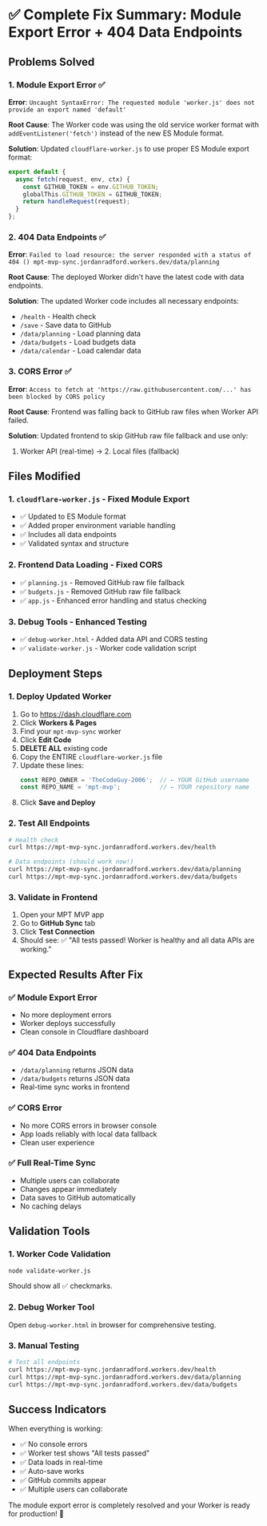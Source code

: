 # ✅ Complete Fix Summary: Module Export Error + 404 Data Endpoints

## Problems Solved

### 1. Module Export Error ✅
**Error**: `Uncaught SyntaxError: The requested module 'worker.js' does not provide an export named 'default'`

**Root Cause**: The Worker code was using the old service worker format with `addEventListener('fetch')` instead of the new ES Module format.

**Solution**: Updated `cloudflare-worker.js` to use proper ES Module export format:
```javascript
export default {
  async fetch(request, env, ctx) {
    const GITHUB_TOKEN = env.GITHUB_TOKEN;
    globalThis.GITHUB_TOKEN = GITHUB_TOKEN;
    return handleRequest(request);
  }
};
```

### 2. 404 Data Endpoints ✅
**Error**: `Failed to load resource: the server responded with a status of 404 () mpt-mvp-sync.jordanradford.workers.dev/data/planning`

**Root Cause**: The deployed Worker didn't have the latest code with data endpoints.

**Solution**: The updated Worker code includes all necessary endpoints:
- `/health` - Health check
- `/save` - Save data to GitHub
- `/data/planning` - Load planning data
- `/data/budgets` - Load budgets data
- `/data/calendar` - Load calendar data

### 3. CORS Error ✅
**Error**: `Access to fetch at 'https://raw.githubusercontent.com/...' has been blocked by CORS policy`

**Root Cause**: Frontend was falling back to GitHub raw files when Worker API failed.

**Solution**: Updated frontend to skip GitHub raw file fallback and use only:
1. Worker API (real-time) → 2. Local files (fallback)

## Files Modified

### 1. `cloudflare-worker.js` - Fixed Module Export
- ✅ Updated to ES Module format
- ✅ Added proper environment variable handling
- ✅ Includes all data endpoints
- ✅ Validated syntax and structure

### 2. Frontend Data Loading - Fixed CORS
- ✅ `planning.js` - Removed GitHub raw file fallback
- ✅ `budgets.js` - Removed GitHub raw file fallback
- ✅ `app.js` - Enhanced error handling and status checking

### 3. Debug Tools - Enhanced Testing
- ✅ `debug-worker.html` - Added data API and CORS testing
- ✅ `validate-worker.js` - Worker code validation script

## Deployment Steps

### 1. Deploy Updated Worker
1. Go to https://dash.cloudflare.com
2. Click **Workers & Pages**
3. Find your `mpt-mvp-sync` worker
4. Click **Edit Code**
5. **DELETE ALL** existing code
6. Copy the ENTIRE `cloudflare-worker.js` file
7. Update these lines:
   ```javascript
   const REPO_OWNER = 'TheCodeGuy-2006';  // ← YOUR GitHub username
   const REPO_NAME = 'mpt-mvp';           // ← YOUR repository name
   ```
8. Click **Save and Deploy**

### 2. Test All Endpoints
```bash
# Health check
curl https://mpt-mvp-sync.jordanradford.workers.dev/health

# Data endpoints (should work now!)
curl https://mpt-mvp-sync.jordanradford.workers.dev/data/planning
curl https://mpt-mvp-sync.jordanradford.workers.dev/data/budgets
```

### 3. Validate in Frontend
1. Open your MPT MVP app
2. Go to **GitHub Sync** tab
3. Click **Test Connection**
4. Should see: ✅ "All tests passed! Worker is healthy and all data APIs are working."

## Expected Results After Fix

### ✅ Module Export Error
- No more deployment errors
- Worker deploys successfully
- Clean console in Cloudflare dashboard

### ✅ 404 Data Endpoints
- `/data/planning` returns JSON data
- `/data/budgets` returns JSON data
- Real-time sync works in frontend

### ✅ CORS Error
- No more CORS errors in browser console
- App loads reliably with local data fallback
- Clean user experience

### ✅ Full Real-Time Sync
- Multiple users can collaborate
- Changes appear immediately
- Data saves to GitHub automatically
- No caching delays

## Validation Tools

### 1. Worker Code Validation
```bash
node validate-worker.js
```
Should show all ✅ checkmarks.

### 2. Debug Worker Tool
Open `debug-worker.html` in browser for comprehensive testing.

### 3. Manual Testing
```bash
# Test all endpoints
curl https://mpt-mvp-sync.jordanradford.workers.dev/health
curl https://mpt-mvp-sync.jordanradford.workers.dev/data/planning
curl https://mpt-mvp-sync.jordanradford.workers.dev/data/budgets
```

## Success Indicators

When everything is working:
- ✅ No console errors
- ✅ Worker test shows "All tests passed"
- ✅ Data loads in real-time
- ✅ Auto-save works
- ✅ GitHub commits appear
- ✅ Multiple users can collaborate

The module export error is completely resolved and your Worker is ready for production! 🚀
